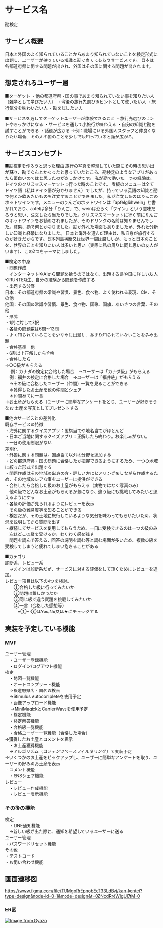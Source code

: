 # サービス名
勘検定


## サービス概要
日本と外国のよく知られていることからあまり知られていないことを検定形式に出題し、ユーザーが持っている知識と勘で当ててもらうサービスです。
日本は各都道府県に関する問題が出され、外国はその国に関する問題が出されます。


## 想定されるユーザー層
■ターゲット
・他の都道府県・国の事であまり知られていない事を知りたい人
（雑学として学びたい人）
・今後の旅行先選びのヒントとして使いたい人
・旅行気分を味わいたい人
・勘を試したい人

■サービスを通してターゲットユーザーが体験できること
・旅行先選びのヒントやきっかけになる
・サービスを通して小旅行が味わえる
・自分の知識と勘を試すことができる
・話題が広がる
  →例：職場にいる外国人スタッフと仲良くなりたい場合、その人の国のことを少しでも知っていると話が広がる。


## サービスコンセプト
■勘検定を作ろうと思った理由
旅行の写真を整理していた際にその時の思い出が蘇り、勘でなんとかなったと思っていたところ、勘検定のようなアプリがあったら面白いのではと思ったのがきっかけです。
私が勘で動いた一つの経験は、ドイツのクリスマスマーケットに行った時のことです。
看板のメニューは全てドイツ語（私はドイツ語が分かりません）でしたが、持っている英語の知識と勘で何とか飲みたいものを注文することができました。私が注文したのはりんごのホットワインです。メニューのりんごのホットワインは「apfelglühwein」と書かれており、apfelは多分「りんご」で、weinは恐らく「ワイン」という意味だろうと思い、注文したら当たりでした。クリスマスマーケットに行く前にりんごのホットワインをお勧めされましたが、そのドリンクの名前は知りませんでした。結果、勘で何とかなりました。勘が外れた場面もありましたが、外れた分新しい知識と経験になりました。
日本と海外を選んだ理由は、私自身が旅行するのが好きだからです。日本列島横断又は世界一周は厳しいが、もっと日本のことを、世界のことを知りたい人は多いと思い（実際に私の周りに同じ思いの友人がいます）、この2つをテーマにしました。

■検定の中身  
・問題作成  
　インターネットやAIから問題を拾うのではなく、出題する県や国に詳しい友人やRUNTEQ生、自分の経験から問題を作成する  
・出題する分野  
  日本：その都道府県の常識や習慣、景色、食べ物、よく使われる表現、CM、その他  
  他国：その国の常識や習慣、景色、食べ物、国歌、国旗、あいさつの言葉、その他  
・形式  
  ・1問に対して3択  
  ・各級の問題数は6問〜12問  
  ・よく知られていることを少なめに出題し、あまり知られていないことを多め出題  
・合格基準　他  
  ・6割以上正解したら合格  
  ・合格したら  
    →○○級がもらえる  
   　 例：カナダの検定に合格した場合　→ユーザーは「カナダ級」がもらえる  
    　例：福井の検定に合格した場合　→ユーザーは「福井級」がもらえる  
  　→その級に合格したユーザー（仲間）一覧を見ることができる  
    　＊獲得したお土産を他の仲間とシェア  
    　＊仲間あてに一言  
    →お土産がもらえる（ユーザーに簡単なアンケートをとり、ユーザーが好きそうなお
    土産を写真としてプレゼントする   
  
■他のサービスとの差別化  
既存サービスの特徴  
・海外に関するクイズアプリ：国旗当てや地名当てがほとんど  
・日本ご当地に関するクイズアプリ：正解したら終わり。お楽しみがない。  
・一日の使用制限がない  
差別化  
・外国に関する問題は、国旗当て以外の分野を追加する  
・どの都道府県・国の問題に合格したか把握できるようにするため、一つの地域に絞った形式で出題する  
・問題作成はその地域の出身の方・詳しい方にヒアリングをしながら作成するため、その地域のレアな事をユーザーに提供ができる  
・合格したら合格した級のお土産がもらえる（実物ではなく写真のみ）  
　他の級でどんなお土産がもらえるか気になり、違う級にも挑戦してみたいと思えるようにする  
・各級の評価が見られるようにレビューを表示  
　その級の難易度等を知ることができる  
・検定だが、その土地に旅行しているような気分を味わってもらいたいため、状況を説明してから質問を出す  
・継続してサービスを使用してもらうため、一日に受検できるのは一つの級のみ  
　次はどこの級を受けるか、わくわく感を残す  
　問題を読んで答える、回答の説明を読む等と読む場面が多いため、複数の級を受検してしまうと疲れてしまい飽きることがある  
  
  
■カテゴリ  
診断系、レビュー系  
　→メインは診断系だが、サービスに対する評価をして頂くためにレビューを追加。  
  レビュー項目は以下の4つを検討。  
　　①合格した級に行ってみたいか  
　　②問題は難しかったか  
　　③同じ級で違う問題を挑戦してみたいか  
　　④一言（合格した感想等）  
　　　※①〜③はYes/No又は★にチェックする  


## 実装を予定している機能  
### MVP
ユーザー管理  
　・ユーザー登録機能  
　・ログイン/ログアウト機能  
検定  
　・地図一覧機能  
　・オートコンプリート機能  
  　→都道府県名・国名の検索  
	　→Stimulus Autocompleteを使用予定  
　・画像アップロード機能  
　	→MiniMagickとCarrierWaveを使用予定  
　・検定機能  
　・検定解答機能  
　・合格級一覧機能  
　・合格ユーザー一覧機能（合格した場合）  
    →獲得したお土産とコメントを表示  
　・お土産獲得機能  
	　→アルゴリズム（コンテンツベースフィルタリング）で実装予定  
    →いくつかのお土産をピックアップし、ユーザーに簡単なアンケートを取り、ユーザーの好みのお土産を表示  
  ・コメント機能  
　・SNSシェア機能  
レビュー  
　・レビュー作成機能  
　・レビュー表示機能  

### その後の機能  
検定  
　・LINE通知機能  
   　→新しい級が出た際に、通知を希望しているユーザーに送る  
ユーザー管理  
  ・パスワードリセット機能  
その他  
  ・テストコード  
  ・お問い合わせ機能


## 画面遷移図  
https://www.figma.com/file/TUMgpRrEpnobEeT33LdBvj/kan-kentei?type=design&node-id=0-1&mode=design&t=0ZNcdRrdWIgUl7tM-0


### ER図
[![Image from Gyazo](https://i.gyazo.com/748958347e0334c6f516a405df4d4fd0.png)](https://gyazo.com/748958347e0334c6f516a405df4d4fd0)
